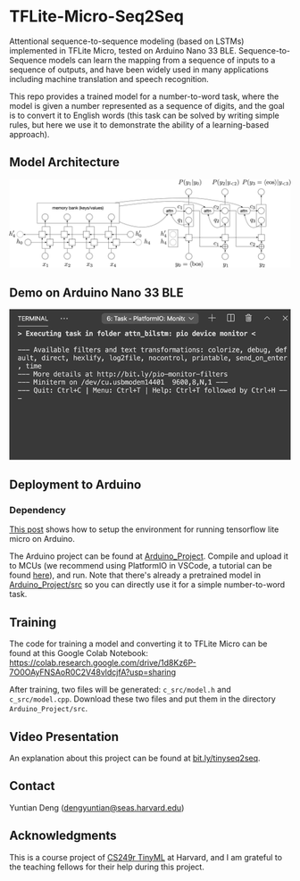 # TFLite-Micro-Seq2Seq

Attentional sequence-to-sequence modeling (based on LSTMs) implemented in TFLite Micro, tested on Arduino Nano 33 BLE. Sequence-to-Sequence models can learn the mapping from a sequence of inputs to a sequence of outputs, and have been widely used in many applications including machine translation and speech recognition.

This repo provides a trained model for a number-to-word task, where the model is given a number represented as a sequence of digits, and the goal is to convert it to English words (this task can be solved by writing simple rules, but here we use it to demonstrate the ability of a learning-based approach).

## Model Architecture

![Model Diagram](img/encoder_decoder_attn_1layer.png)

## Demo on Arduino Nano 33 BLE

![Demo](img/demo.gif)

## Deployment to Arduino

### Dependency

[This post](https://medium.com/tensorflow/how-to-get-started-with-machine-learning-on-arduino-7daf95b4157) shows how to setup the environment for running tensorflow lite micro on Arduino.

The Arduino project can be found at [Arduino_Project](Arduino_Project). Compile and upload it to MCUs (we recommend using PlatformIO in VSCode, a tutorial can be found [here](https://maker.pro/arduino/tutorial/how-to-use-platformio-in-visual-studio-code-to-program-arduino)), and run. Note that there's already a pretrained model in [Arduino_Project/src](Arduino_Project/src) so you can directly use it for a simple number-to-word task. 

## Training

The code for training a model and converting it to TFLite Micro can be found at this Google Colab Notebook: https://colab.research.google.com/drive/1d8Kz6P-7O0OAyFNSAoR0C2V48vldcjfA?usp=sharing

After training, two files will be generated: `c_src/model.h` and `c_src/model.cpp`. Download these two files and put them in the directory `Arduino_Project/src`.

## Video Presentation

An explanation about this project can be found at [bit.ly/tinyseq2seq](http://bit.ly/tinyseq2seq).

## Contact

Yuntian Deng (dengyuntian@seas.harvard.edu)

## Acknowledgments

This is a course project of [CS249r TinyML](https://scholar.harvard.edu/vijay-janapa-reddi/classes/cs249r-tinyml) at Harvard, and I am grateful to the teaching fellows for their help during this project.
